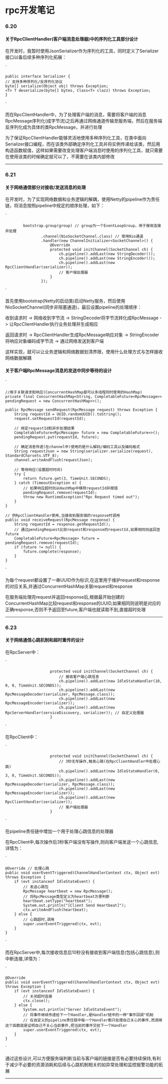 # rpc开发笔记

### 6.20

#### 关于RpcClientHandler(客户端消息处理器)中的序列化工具部分设计

在开发时，我暂时使用JsonSerializer作为序列化的工具，同时定义了Serializer接口以备后续多种序列化拓展：

`

    public interface Serializer {
    // 支持多种序列化/反序列化协议
    byte[] serialize(Object obj) throws Exception;
    <T> T deserialize(byte[] bytes, Class<T> clazz) throws Exception;
    }

`

而在RpcClientHandler中，为了处理客户端的消息，需要将客户端的消息RpcMessage序列化(成字节流)之后再通过网络通道传输至服务端，然后在服务端反序列化成为具体的类RpcMessage，并进行处理

为了保证RpcClientHandler能够灵活地使用多种序列化工具，在类中面向Serializer接口编程，而在该类外部确定序列化工具并将实例传递给该类，然后用构造函数赋值，这样如果需要改变处理客户端消息时使用的序列化工具，就只需要在使用该类的时候确定就可以了，不需要在该类内部修改

---

### 6.21

#### 关于网络通信部分对接收/发送消息的处理

在开发时，为了实现网络数据和业务逻辑的解耦，使用Netty的pipeline作为责任链，将消息按照pipeline中规定的顺序处理，如下：

`

            bootstrap.group(group) // group为一个EventLoopGroup，用于接收连接并处理
                    .channel(NioSocketChannel.class) // 使用Nio通道
                    .handler(new ChannelInitializer<SocketChannel>() {
                        @Override
                        protected void initChannel(SocketChannel ch) {
                            ch.pipeline().addLast(new StringDecoder());
                            ch.pipeline().addLast(new StringEncoder());
                            ch.pipeline().addLast(new RpcClientHandler(serializer));
                            // 客户端处理器
                        }
                    });

`

首先使用bootstrap(Netty的启动类)启动Netty服务，然后使用NioSocketChannel(同步非阻塞通道)，最后设置pipeline的处理顺序：

收到请求时 -> 网络收到字节流 -> StringDecoder将字节流转化成RpcMessage -> 让RpcClientHandler执行业务处理并生成相应

返回请求时 -> RpcClientHandler生成RpcMessage响应对象 -> StringEncoder将响应对象编码成字节流 -> 通过网络发送到客户端

这样实现，就可以让业务逻辑和网络数据划清界限，使用什么处理方式与怎样接收网络数据解耦

#### 关于客户端RpcMessage消息的发送中同步等待的设计

`

    //用于关联请求和响应(ConcurrentHashMap是可以多线程同时使用的HashMap)
    private final ConcurrentHashMap<String, CompletableFuture<RpcMessage>> pendingRequest = new ConcurrentHashMap<>();

    public RpcMessage sendRequest(RpcMessage request) throws Exception {
        String requestId = UUID.randomUUID().toString();
        request.setRequestId(requestId);

        // 绑定requestId和异步处理结果
        CompletableFuture<RpcMessage> future = new CompletableFuture<>();
        pendingRequest.put(requestId, future);

        // 确定消息传递(在channel中)使用的是什么解码/编码工具以及编码格式
        String requestJson = new String(serializer.serialize(request), StandardCharsets.UTF_8);
        channel.writeAndFlush(requestJson);

        // 等待响应(设置超时时间)
        try {
            return future.get(3, TimeUnit.SECONDS);
        } catch (TimeoutException e) {
            // 如果响应超时则从HashMap中移除requestId并报错
            pendingRequest.remove(requestId);
            throw new RuntimeException("Rpc Request timed out");
        }
    }

    // 供RpcClientHandler使用,当接收到服务端的response时调用
    public void receiveRequest(RpcMessage response) {
        String requestId = response.getRequestId();
        // 通过pendingRequest比较request和response的requestId,如果相同则返回至future
        CompletableFuture<RpcMessage> future = pendingRequest.remove(requestId);
        if (future != null) {
            future.complete(response);
        }
    }

`

为每个request都设置了一串UUID作为标识,在这里用于维护request和response的对应关系,并通过ConcurrentHashMap关联request和response

在服务端处理完request并返回response后,根据最开始创建的ConcurrentHashMap比较request和response的UUID,如果相同则说明是对应的正确response,否则不予返回至future,客户端也就读取不到,直接超时处理

---

### 6.23

#### 关于网络通信心跳机制和超时重传的设计

在RpcServer中：

`

                        protected void initChannel(SocketChannel ch) {
                            // 接收客户端心跳信息
                            ch.pipeline().addLast(new IdleStateHandler(10, 0, 0, TimeUnit.SECONDS));
                            ch.pipeline().addLast(new RpcMessageDecoder(serializer, RpcMessage.class));
                            ch.pipeline().addLast(new RpcMessageEncoder(serializer));
                            ch.pipeline().addLast(new RpcServerHandler(serviceDiscovery, serializer)); // 自定义处理器
                        }

`

在RpcClient中：

`

                        protected void initChannel(SocketChannel ch) {
                            // 3秒无写操作,触发心跳(在RpcClientHandler中处理心跳)
                            ch.pipeline().addLast(new IdleStateHandler(0, 3, 0, TimeUnit.SECONDS));
                            ch.pipeline().addLast(new RpcMessageDecoder(serializer, RpcMessage.class));
                            ch.pipeline().addLast(new RpcMessageEncoder(serializer));
                            ch.pipeline().addLast(new RpcClientHandler(serializer));
                            // 客户端处理器
                        }

`

在pipeline责任链中增加一个用于处理心跳信息的处理器

在RpcClient中,每次操作后3秒客户端没有写操作,则向客户端发送一个心跳信息,详情为：

`

    @Override // 处理心跳
    public void userEventTriggered(ChannelHandlerContext ctx, Object evt) throws Exception {
        if (evt instanceof IdleStateEvent) {
            // 发送心跳包
            RpcMessage heartbeat = new RpcMessage();
            // 将RpcMessage类型定义为heartbeat方便判断
            heartbeat.setType("heartbeat");
            System.out.println("[Client Send Heartbeat]");
            ctx.writeAndFlush(heartbeat);
        } else {
            // 心跳超时,调用
            super.userEventTriggered(ctx, evt);
        }
    }

`

而在RpcServer中,每次接收信息后10秒没有接收到客户端信息(包括心跳信息),则中断连接,详情为：

`

    @Override
    public void userEventTriggered(ChannelHandlerContext ctx, Object evt) throws Exception {
        if (evt instanceof IdleStateEvent) {
            // 关闭超时连接
            ctx.close();
        } else {
            System.out.println("Server IdleStateEvent");
            // 将事件继续传递给下一个Handler,是Handler链中的一种"事件回调"机制
            // 在自定义的pipeline责任链中每一个Handler都只处理自己关心的事件,而调用这个函数就是证明自己不关心当前事件,把当前的事件交给下一个Handler
            super.userEventTriggered(ctx, evt);
        }
    }

`

通过这些设计,可以方便服务端判断当前与客户端的链接是否有必要持续保持,有利于减少不必要的资源消耗和后续与心跳机制相关的如异常处理和监控报警功能的拓展

---

